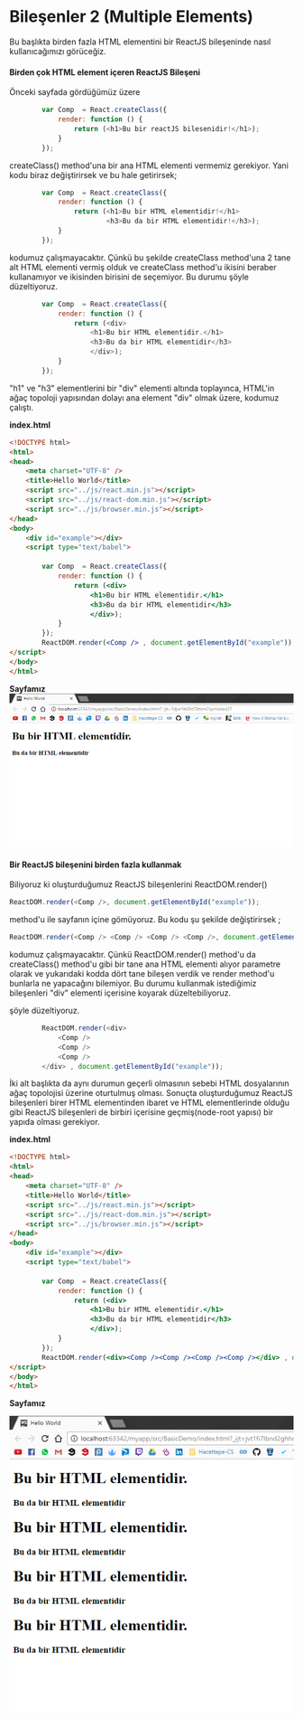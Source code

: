 # Bileşenler 2 \(Multiple Elements\)

Bu başlıkta birden fazla HTML elementini bir ReactJS bileşeninde nasıl kullanıcağımızı görüceğiz.

#### Birden çok HTML element içeren ReactJS Bileşeni

Önceki sayfada gördüğümüz üzere

```js
        var Comp  = React.createClass({
            render: function () {
                return (<h1>Bu bir reactJS bilesenidir!</h1>);
            }
        });
```

createClass\(\) method'una bir ana HTML elementi vermemiz gerekiyor. Yani kodu biraz değiştirirsek ve bu hale getirirsek;

```js
        var Comp  = React.createClass({
            render: function () {
                return (<h1>Bu bir HTML elementidir!</h1>
                        <h3>Bu da bir HTML elementidir!</h3>);
            }
        });
```

kodumuz çalışmayacaktır. Çünkü bu şekilde createClass method'una 2 tane alt HTML elementi vermiş olduk ve createClass method'u ikisini beraber kullanamıyor ve ikisinden birisini de seçemiyor. Bu durumu şöyle düzeltiyoruz.

```js
        var Comp  = React.createClass({
            render: function () {
                return (<div>
                    <h1>Bu bir HTML elementidir.</h1>
                    <h3>Bu da bir HTML elementidir</h3>
                    </div>);
            }
        });
```

"h1" ve "h3" elementlerini bir "div" elementi altında toplayınca, HTML'in ağaç topoloji yapısından dolayı ana element "div" olmak üzere, kodumuz çalıştı.

**index.html**

```html
<!DOCTYPE html>
<html>
<head>
    <meta charset="UTF-8" />
    <title>Hello World</title>
    <script src="../js/react.min.js"></script>
    <script src="../js/react-dom.min.js"></script>
    <script src="../js/browser.min.js"></script>
</head>
<body>
    <div id="example"></div>
    <script type="text/babel">

        var Comp  = React.createClass({
            render: function () {
                return (<div>
                    <h1>Bu bir HTML elementidir.</h1>
                    <h3>Bu da bir HTML elementidir</h3>
                    </div>);
            }
        });
        ReactDOM.render(<Comp /> , document.getElementById("example"));
</script>
</body>
</html>
```

**Sayfamız**![](/assets/multiple_elements.png)

#### Bir ReactJS bileşenini birden fazla kullanmak

Biliyoruz ki oluşturduğumuz ReactJS bileşenlerini ReactDOM.render\(\)

```js
ReactDOM.render(<Comp />, document.getElementById("example"));
```

method'u ile sayfanın içine gömüyoruz. Bu kodu şu şekilde değiştirirsek ;

```js
ReactDOM.render(<Comp /> <Comp /> <Comp /> <Comp />, document.getElementById("example"));
```

kodumuz çalışmayacaktır. Çünkü ReactDOM.render\(\) method'u da createClass\(\) method'u gibi bir tane ana HTML elementi alıyor parametre olarak ve yukarıdaki kodda dört tane bileşen verdik ve render method'u bunlarla ne yapacağını bilemiyor. Bu durumu kullanmak istediğimiz bileşenleri "div" elementi içerisine koyarak düzeltebiliyoruz.

şöyle düzeltiyoruz.

```js
        ReactDOM.render(<div>
            <Comp />
            <Comp />
            <Comp />
        </div> , document.getElementById("example"));
```

İki alt başlıkta da aynı durumun geçerli olmasının sebebi HTML dosyalarının ağaç topolojisi üzerine oturtulmuş olması. Sonuçta oluşturduğumuz ReactJS bileşenleri birer HTML elementinden ibaret ve HTML elementlerinde olduğu gibi ReactJS bileşenleri de birbiri içerisine geçmiş\(node-root yapısı\) bir yapıda olması gerekiyor.

**index.html**

```html
<!DOCTYPE html>
<html>
<head>
    <meta charset="UTF-8" />
    <title>Hello World</title>
    <script src="../js/react.min.js"></script>
    <script src="../js/react-dom.min.js"></script>
    <script src="../js/browser.min.js"></script>
</head>
<body>
    <div id="example"></div>
    <script type="text/babel">

        var Comp  = React.createClass({
            render: function () {
                return (<div>
                    <h1>Bu bir HTML elementidir.</h1>
                    <h3>Bu da bir HTML elementidir</h3>
                    </div>);
            }
        });
        ReactDOM.render(<div><Comp /><Comp /><Comp /><Comp /></div> , document.getElementById("example"));
</script>
</body>
</html>
```

**Sayfamız**

![](assets/multi_multiple.png)

